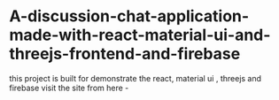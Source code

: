 # A-discussion-chat-application-made-with-react-material-ui-and-threejs-frontend-and-firebase
this project is built for demonstrate the react, material ui , threejs  and firebase
visit the site from here - 
